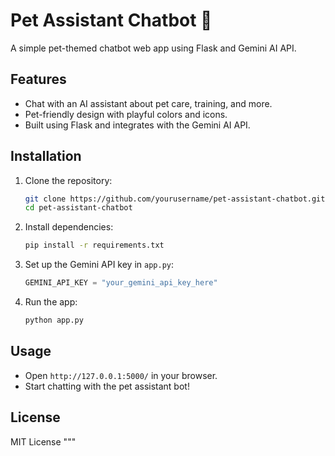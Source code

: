 # Pet Assistant Chatbot 🐾

A simple pet-themed chatbot web app using Flask and Gemini AI API.

## Features
- Chat with an AI assistant about pet care, training, and more.
- Pet-friendly design with playful colors and icons.
- Built using Flask and integrates with the Gemini AI API.

## Installation
1. Clone the repository:
   ```sh
   git clone https://github.com/yourusername/pet-assistant-chatbot.git
   cd pet-assistant-chatbot
   ```
2. Install dependencies:
   ```sh
   pip install -r requirements.txt
   ```
3. Set up the Gemini API key in `app.py`:
   ```python
   GEMINI_API_KEY = "your_gemini_api_key_here"
   ```
4. Run the app:
   ```sh
   python app.py
   ```

## Usage
- Open `http://127.0.0.1:5000/` in your browser.
- Start chatting with the pet assistant bot!

## License
MIT License
"""